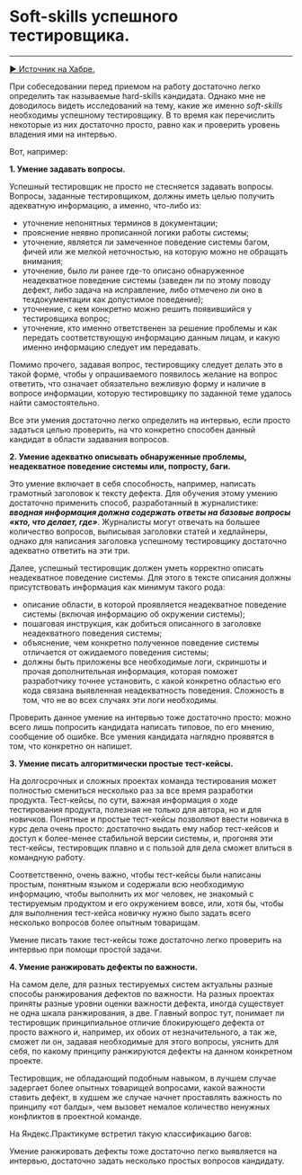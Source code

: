 # Soft-skills успешного тестировщика. 
_____
[:arrow_forward: Источник на Хабре.](https://habr.com/ru/post/434794/)

При собеседовании перед приемом на работу достаточно легко определить так называемые hard-skills кандидата. Однако мне не доводилось видеть исследований на тему, какие же именно *soft-skills* необходимы успешному тестировщику. В то время как перечислить некоторые из них достаточно просто, равно как и проверить уровень владения ими на интервью.

Вот, например:

**1. Умение задавать вопросы.**

Успешный тестировщик не просто не стесняется задавать вопросы. Вопросы, заданные тестировщиком, должны иметь целью получить адекватную информацию, а именно, что-либо из:

  + уточнение непонятных терминов в документации;
  + прояснение неявно прописанной логики работы системы;
  + уточнение, является ли замеченное поведение системы багом, фичей или же мелкой неточностью, на которую можно не обращать внимания;
  + уточнение, было ли ранее где-то описано обнаруженное неадекватное поведение системы (заведен ли по этому поводу дефект, либо задача на исправление, либо отмечено ли оно в техдокументации как допустимое поведение);
  + уточнение, с кем конкретно можно решить появившийся у тестировщика вопрос;
  + уточнение, кто именно ответственен за решение проблемы и как передать соответствующую информацию данным лицам, и какую именно информацию следует им передавать.

Помимо прочего, задавая вопрос, тестировщику следует делать это в такой форме, чтобы у опрашиваемого появилось желание на вопрос ответить, что означает обязательно вежливую форму и наличие в вопросе информации, которую тестировщику по заданной теме удалось найти самостоятельно.

Все эти умения достаточно легко определить на интервью, если просто задаться целью проверить, на что конкретно способен данный кандидат в области задавания вопросов.

**2. Умение адекватно описывать обнаруженные проблемы, неадекватное поведение системы или, попросту, баги.**

Это умение включает в себя способность, например, написать грамотный заголовок к тексту дефекта. Для обучения этому умению достаточно применить способ, разработанный в журналистике: ***вводная информация должна содержать ответы на базовые вопросы «кто, что делает, где»***. Журналисты могут отвечать на большее количество вопросов, выписывая заголовки статей и хедлайнеры, однако для написания заголовка успешному тестировщику достаточно адекватно ответить на эти три.

Далее, успешный тестировщик должен уметь корректно описать неадекватное поведение системы. Для этого в тексте описания должны присутствовать информация как минимум такого рода:
+ описание области, в которой проявляется неадекватное поведение системы (включая информацию об окружении системы);
+ пошаговая инструкция, как добиться описанного в заголовке неадекватного поведения системы;
+ объяснение, чем конкретно полученное поведение системы отличается от ожидаемого поведения системы;
+ должны быть приложены все необходимые логи, скриншоты и прочая дополнительная информация, которая поможет разработчику точнее установить, с какой конкретно областью его кода связана выявленная неадекватность поведения. Сложность в том, что не во всех случаях эти логи необходимы.

Проверить данное умение на интервью тоже достаточно просто: можно всего лишь попросить кандидата написать типовое, по его мнению, сообщение об ошибке. Все умения кандидата наглядно проявятся в том, что конкретно он напишет.

**3. Умение писать алгоритмически простые тест-кейсы.**

На долгосрочных и сложных проектах команда тестирования может полностью смениться несколько раз за все время разработки продукта. Тест-кейсы, по сути, важная информация о ходе тестирования продукта, полезная не только для автора, но и для новичков. Понятные и простые тест-кейсы позволяют ввести новичка в курс дела очень просто: достаточно выдать ему набор тест-кейсов и доступ к более-менее стабильной версии системы, и, прогоняя эти тест-кейсы, тестировщик плавно и с пользой для дела сможет влиться в командную работу.

Соответственно, очень важно, чтобы тест-кейсы были написаны простым, понятным языком и содержали всю необходимую информацию, чтобы выполнить их мог человек, не знакомый с тестируемым продуктом и его окружением вовсе, или, хотя бы, чтобы для выполнения тест-кейса новичку нужно было задать всего несколько вопросов более опытным товарищам.

Умение писать такие тест-кейсы тоже достаточно легко проверить на интервью при помощи простой задачи.

**4. Умение ранжировать дефекты по важности.**

На самом деле, для разных тестируемых систем актуальны разные способы ранжирования дефектов по важности. На разных проектах приняты разные уровни оценки важности дефекта, иногда существует не одна шкала ранжирования, а две. Главный вопрос тут, понимает ли тестировщик принципиальное отличие блокирующего дефекта от просто важного и, например, их обоих от незначительного, а так же, сможет ли он, задавая необходимые для этого вопросы, уяснить для себя, по какому принципу ранжируются дефекты на данном конкретном проекте.

Тестировщик, не обладающий подобным навыком, в лучшем случае задергает более опытных товарищей вопросами, какой важности ставить дефект, в худшем же случае начнет проставлять важность по принципу «от балды», чем вызовет немалое количество ненужных конфликтов в проектной команде.

На Яндекс.Практикуме встретил такую классификацию багов:


Умение ранжировать дефекты тоже достаточно легко выявляется на интервью, достаточно задать несколько простых вопросов кандидату.
